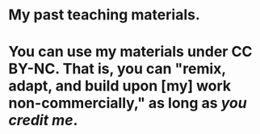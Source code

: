 # My past teaching materials.

# You can use my materials under CC BY-NC. That is, you can "remix, adapt, and build upon [my] work non-commercially," as long as _you credit me_.

